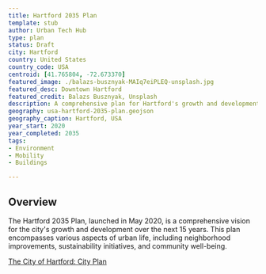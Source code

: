 ```yaml
---
title: Hartford 2035 Plan
template: stub
author: Urban Tech Hub
type: plan
status: Draft
city: Hartford
country: United States
country_code: USA
centroid: [41.765804, -72.673370]
featured_image: ./balazs-busznyak-MAIq7eiPLEQ-unsplash.jpg
featured_desc: Downtown Hartford
featured_credit: Balazs Busznyak, Unsplash
description: A comprehensive plan for Hartford's growth and development over 15 years, focusing on neighborhood improvements, sustainability, and community well-being.
geography: usa-hartford-2035-plan.geojson
geography_caption: Hartford, USA
year_start: 2020
year_completed: 2035
tags: 
- Environment
- Mobility
- Buildings

---
```


## Overview

The Hartford 2035 Plan, launched in May 2020, is a comprehensive vision for the city's growth and development over the next 15 years. This plan encompasses various aspects of urban life, including neighborhood improvements, sustainability initiatives, and community well-being.

[The City of Hartford: City Plan](https://www.hartfordct.gov/Government/Departments/DDS/DDS-Divisions/Planning-Zoning/City-Plan)
